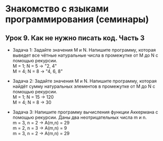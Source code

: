 # Знакомство с языками программирования (семинары)
## Урок 9. Как не нужно писать код. Часть 3
* Задача 1: Задайте значения M и N. Напишите программу, которая выведет все чётные натуральные числа в промежутке от M до N с помощью рекурсии.\
M = 1; N = 5 -> "2, 4"\
M = 4; N = 8 -> "4, 6, 8"

* Задача 2: Задайте значения M и N. Напишите программу, которая найдёт сумму натуральных элементов в промежутке от M до N с помощью рекурсии.\
M = 1; N = 15 -> 120\
M = 4; N = 8 -> 30

* Задача 3: Напишите программу вычисления функции Аккермана с помощью рекурсии. Даны два неотрицательных числа m и n.\
m = 3, n = 2 -> A(m,n) = 29\
m = 2, n = 3 -> A(m,n) = 9\
m = 3, n = 2 -> A(m,n) = 29